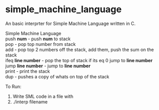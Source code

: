 # simple_machine_language
An basic interprter for Simple Machine Language written in C.

Simple Machine Language <br />
  push **num** - push **num** to stack <br />
  pop - pop top number from stack <br />
  add - pop top 2 numbers off the stack, add them, push the sum on the stack <br />
  ifeq **line number** - pop the top of stack if its eq 0 jump to **line number** <br />
  jump **line number** - jump to **line number** <br />
  print - print the stack <br />
  dup  - pushes a copy of whats on top of the stack <br />
  
 To Run:
 1. Write SML code in a file with <filename>
 2. ./interp filename
